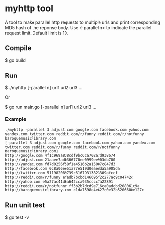 # myhttp tool
A tool to make parallel http requests to multiple urls and print corresponding MD5 hash of the reponse body. Use <-parallel n> to indicate the parallel request limit. Default limit is 10. 
## Compile
$ go build
## Run
$ ./myhttp [-parallel n] url1 url2 url3 ...

Or

$ go run main.go [-parallel n] url1 url2 url3 ...
### Example
```
./myhttp -parallel 3 adjust.com google.com facebook.com yahoo.com yandex.com twitter.com reddit.com/r/funny reddit.com/r/notfunny baroquemusiclibrary.com
[-parallel 3 adjust.com google.com facebook.com yahoo.com yandex.com twitter.com reddit.com/r/funny reddit.com/r/notfunny baroquemusiclibrary.com]
http://google.com 4f1c969a838cdf9bc6ca702a7d938674
http://adjust.com 21aaee7adb366770ee0999ee903db700
http://yandex.com fd7d0256f58f1a4516b2a15087c847d3
http://facebook.com 0c8a06ee51a77e519d0eaedda5a905da
http://twitter.com 511982089739c61679313823309afccf
http://reddit.com/r/funny efadb7bcbd146695f2c277ac9c04742c
http://yahoo.com e5a27ac41d6a642cca935cccc7a22891
http://reddit.com/r/notfunny ff3b2b7dcd9e716ca0adcbd208061c9a
http://baroquemusiclibrary.com c1da7598e4e627c0e32b5206600e127c
```
## Run unit test
$ go test -v